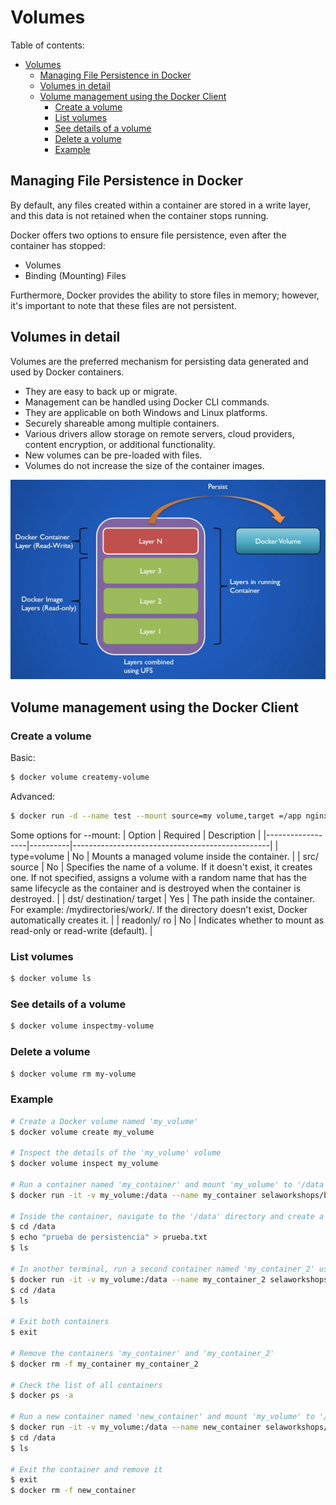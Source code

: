 # Volumes
Table of contents:
- [Volumes](#volumes)
  - [Managing File Persistence in Docker](#managing-file-persistence-in-docker)
  - [Volumes in detail](#volumes-in-detail)
  - [Volume management using the Docker Client](#volume-management-using-the-docker-client)
    - [Create a volume](#create-a-volume)
    - [List volumes](#list-volumes)
    - [See details of a volume](#see-details-of-a-volume)
    - [Delete a volume](#delete-a-volume)
    - [Example](#example)

## Managing File Persistence in Docker
By default, any files created within a container are stored in a write layer, and this data is not retained when the container stops running.

Docker offers two options to ensure file persistence, even after the container has stopped:
- Volumes
- Binding (Mounting) Files

Furthermore, Docker provides the ability to store files in memory; however, it's important to note that these files are not persistent.

## Volumes in detail
Volumes are the preferred mechanism for persisting data generated and used by Docker containers.

- They are easy to back up or migrate.
- Management can be handled using Docker CLI commands.
- They are applicable on both Windows and Linux platforms.
- Securely shareable among multiple containers.
- Various drivers allow storage on remote servers, cloud providers, content encryption, or additional functionality.
- New volumes can be pre-loaded with files.
- Volumes do not increase the size of the container images.


![Docker Volume](./images/Docker%20Volume.png)

## Volume management using the Docker Client
### Create a volume
Basic:
```bash
$ docker volume createmy-volume
```

Advanced:
```bash
$ docker run -d --name test --mount source=my volume,target =/app nginx:latest
```

Some options for --mount:
| Option           | Required | Description                                     |
|------------------|----------|-------------------------------------------------|
| type=volume      | No       | Mounts a managed volume inside the container.   |
| src/ source      | No       | Specifies the name of a volume. If it doesn't exist, it creates one. If not specified, assigns a volume with a random name that has the same lifecycle as the container and is destroyed when the container is destroyed. |
| dst/ destination/ target | Yes | The path inside the container. For example: /mydirectories/work/. If the directory doesn't exist, Docker automatically creates it. |
| readonly/ ro     | No       | Indicates whether to mount as read-only or read-write (default). |



### List volumes
```bash
$ docker volume ls
```

### See details of a volume
```bash
$ docker volume inspectmy-volume
```

### Delete a volume
```bash
$ docker volume rm my-volume
```

### Example
```bash
# Create a Docker volume named 'my_volume'
$ docker volume create my_volume

# Inspect the details of the 'my_volume' volume
$ docker volume inspect my_volume

# Run a container named 'my_container' and mount 'my_volume' to '/data' inside the container
$ docker run -it -v my_volume:/data --name my_container selaworkshops/busybox:latest

# Inside the container, navigate to the '/data' directory and create a file 'prueba.txt'
$ cd /data
$ echo "prueba de persistencia" > prueba.txt
$ ls

# In another terminal, run a second container named 'my_container_2' using the same volume
$ docker run -it -v my_volume:/data --name my_container_2 selaworkshops/busybox:latest
$ cd /data
$ ls

# Exit both containers
$ exit

# Remove the containers 'my_container' and 'my_container_2'
$ docker rm -f my_container my_container_2

# Check the list of all containers
$ docker ps -a

# Run a new container named 'new_container' and mount 'my_volume' to '/data'
$ docker run -it -v my_volume:/data --name new_container selaworkshops/busybox:latest
$ cd /data
$ ls

# Exit the container and remove it
$ exit
$ docker rm -f new_container

```